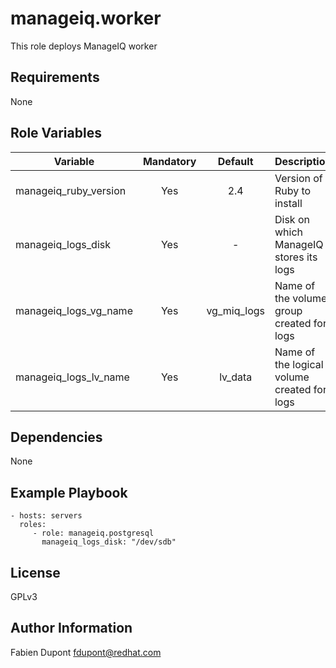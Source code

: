 manageiq.worker
=========

This role deploys ManageIQ worker

Requirements
------------

None

Role Variables
--------------

| Variable              | Mandatory | Default     | Description                                 |
| --------------------- |:---------:|:-----------:| ------------------------------------------- |
| manageiq_ruby_version | Yes       | 2.4         | Version of Ruby to install                  |
| manageiq_logs_disk    | Yes       | -           | Disk on which ManageIQ stores its logs      |
| manageiq_logs_vg_name | Yes       | vg_miq_logs | Name of the volume group created for logs   |
| manageiq_logs_lv_name | Yes       | lv_data     | Name of the logical volume created for logs |

Dependencies
------------

None

Example Playbook
----------------

    - hosts: servers
      roles:
         - role: manageiq.postgresql
           manageiq_logs_disk: "/dev/sdb"

License
-------

GPLv3

Author Information
------------------

Fabien Dupont <fdupont@redhat.com>
